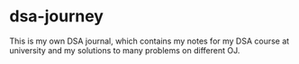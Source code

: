 # dsa-journey
This is my own DSA journal, which contains my notes for my DSA course at university and my solutions to many problems on different OJ.
